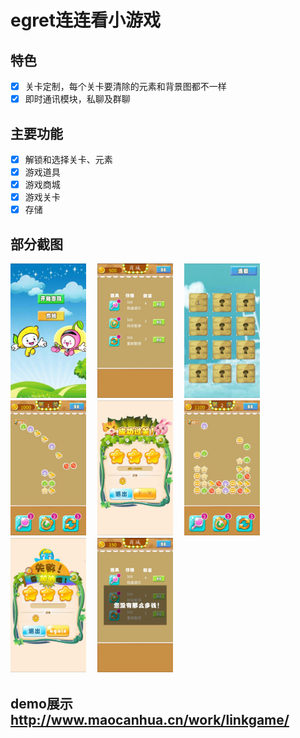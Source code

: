 # egret连连看小游戏

## 特色
- [x]   关卡定制，每个关卡要清除的元素和背景图都不一样
- [x]   即时通讯模块，私聊及群聊

## 主要功能
- [x]   解锁和选择关卡、元素
- [x]   游戏道具
- [x]   游戏商城
- [x]   游戏关卡
- [x]   存储

## 部分截图

<div>
    <img src="./show/1.png" alt="" width="24%" />　
    <img src="./show/2.png" alt="" width="24%" />　
    <img src="./show/3.png" alt="" width="24%" />　
    <img src="./show/4.png" alt="" width="24%" />　
    <img src="./show/5.png" alt="" width="24%" />　
    <img src="./show/6.png" alt="" width="24%" />　
    <img src="./show/7.png" alt="" width="24%" />　
    <img src="./show/8.png" alt="" width="24%" />　

</div>



## demo展示 http://www.maocanhua.cn/work/linkgame/

